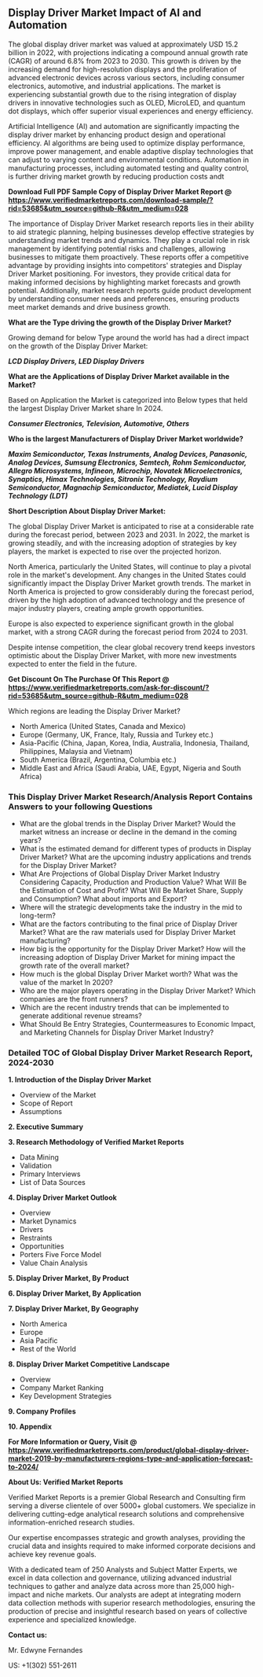 <h2>Display Driver Market Impact of AI and Automation</h2><p>The global display driver market was valued at approximately USD 15.2 billion in 2022, with projections indicating a compound annual growth rate (CAGR) of around 6.8% from 2023 to 2030. This growth is driven by the increasing demand for high-resolution displays and the proliferation of advanced electronic devices across various sectors, including consumer electronics, automotive, and industrial applications. The market is experiencing substantial growth due to the rising integration of display drivers in innovative technologies such as OLED, MicroLED, and quantum dot displays, which offer superior visual experiences and energy efficiency.</p><p>Artificial Intelligence (AI) and automation are significantly impacting the display driver market by enhancing product design and operational efficiency. AI algorithms are being used to optimize display performance, improve power management, and enable adaptive display technologies that can adjust to varying content and environmental conditions. Automation in manufacturing processes, including automated testing and quality control, is further driving market growth by reducing production costs andt</p><p id="" class=""><strong>Download Full PDF Sample Copy of Display Driver Market Report @ <a href="https://www.verifiedmarketreports.com/download-sample/?rid=53685&utm_source=github-R&utm_medium=028" target="_blank">https://www.verifiedmarketreports.com/download-sample/?rid=53685&utm_source=github-R&utm_medium=028</a></strong></p><p>The importance of&nbsp;Display Driver Market research reports lies in their ability to aid strategic planning, helping businesses develop effective strategies by understanding market trends and dynamics. They play a crucial role in risk management by identifying potential risks and challenges, allowing businesses to mitigate them proactively. These reports offer a competitive advantage by providing insights into competitors' strategies and Display Driver Market positioning. For investors, they provide critical data for making informed decisions by highlighting market forecasts and growth potential. Additionally, market research reports guide product development by understanding consumer needs and preferences, ensuring products meet market demands and drive business growth.</p><p><strong>What are the&nbsp;Type driving the growth of the Display Driver Market?</strong></p><p id="" class="">Growing demand for below Type around the world has had a direct impact on the growth of the Display Driver Market:</p><em><strong>LCD Display Drivers, LED Display Drivers</strong></em></p><strong>What are the&nbsp;Applications&nbsp;of Display Driver Market available in the Market?</strong></p><p id="" class="">Based on Application the Market is categorized into Below types that held the largest Display Driver Market share In 2024.</p><em><strong>Consumer Electronics, Television, Automotive, Others</strong></em></p><strong>Who is the largest Manufacturers of Display Driver Market worldwide?</strong></p><p><em><strong>Maxim Semiconductor, Texas Instruments, Analog Devices, Panasonic, Analog Devices, Sumsung Electronics, Semtech, Rohm Semiconductor, Allegro Microsystems, Infineon, Microchip, Novatek Microelectronics, Synaptics, Himax Technologies, Sitronix Technology, Raydium Semiconductor, Magnachip Semiconductor, Mediatek, Lucid Display Technology (LDT)</strong></em></p><p id="" class=""><strong>Short Description About Display Driver Market:</strong></p><p>The global Display Driver Market is anticipated to rise at a considerable rate during the forecast period, between 2023 and 2031. In 2022, the market is growing steadily, and with the increasing adoption of strategies by key players, the market is expected to rise over the projected horizon.</p><p>North America, particularly the United States, will continue to play a pivotal role in the market's development. Any changes in the United States could significantly impact the Display Driver Market growth trends. The market in North America is projected to grow considerably during the forecast period, driven by the high adoption of advanced technology and the presence of major industry players, creating ample growth opportunities.</p><p>Europe is also expected to experience significant growth in the global market, with a strong CAGR during the forecast period from 2024 to 2031.</p><p>Despite intense competition, the clear global recovery trend keeps investors optimistic about the Display Driver Market, with more new investments expected to enter the field in the future.</p><p id="" class=""><strong>Get Discount On The Purchase Of This Report @ <a href="https://www.verifiedmarketreports.com/ask-for-discount/?rid=53685&utm_source=github-R&utm_medium=028" target="_blank">https://www.verifiedmarketreports.com/ask-for-discount/?rid=53685&utm_source=github-R&utm_medium=028</a></strong></p>Which regions are leading the Display Driver Market?</p><ul><li>North America (United States, Canada and Mexico)</li><li>Europe (Germany, UK, France, Italy, Russia and Turkey etc.)</li><li>Asia-Pacific (China, Japan, Korea, India, Australia, Indonesia, Thailand, Philippines, Malaysia and Vietnam)</li><li>South America (Brazil, Argentina, Columbia etc.)</li><li>Middle East and Africa (Saudi Arabia, UAE, Egypt, Nigeria and South Africa)</li></ul><h3 id="" class="">This Display Driver Market Research/Analysis Report Contains Answers to your following Questions</h3><ul><li>What are the global trends in the Display Driver Market? Would the market witness an increase or decline in the demand in the coming years?</li><li>What is the estimated demand for different types of products in Display Driver Market? What are the upcoming industry applications and trends for the Display Driver Market?</li><li>What Are Projections of Global Display Driver Market Industry Considering Capacity, Production and Production Value? What Will Be the Estimation of Cost and Profit? What Will Be Market Share, Supply and Consumption? What about imports and Export?</li><li>Where will the strategic developments take the industry in the mid to long-term?</li><li>What are the factors contributing to the final price of Display Driver Market? What are the raw materials used for Display Driver Market manufacturing?</li><li>How big is the opportunity for the Display Driver Market? How will the increasing adoption of Display Driver Market for mining impact the growth rate of the overall market?</li><li>How much is the global Display Driver Market worth? What was the value of the market In 2020?</li><li>Who are the major players operating in the Display Driver Market? Which companies are the front runners?</li><li>Which are the recent industry trends that can be implemented to generate additional revenue streams?</li><li>What Should Be Entry Strategies, Countermeasures to Economic Impact, and Marketing Channels for Display Driver Market Industry?</li></ul><h3 id="" class="">Detailed TOC of Global Display Driver Market Research Report, 2024-2030</h3><p id="" class=""><strong>1. Introduction of the Display Driver Market</strong></p><ul><li>Overview of the Market</li><li>Scope of Report</li><li>Assumptions</li></ul><p id="" class=""><strong>2. Executive Summary</strong></p><p id="" class=""><strong>3. Research Methodology of Verified Market Reports</strong></p><ul><li>Data Mining</li><li>Validation</li><li>Primary Interviews</li><li>List of Data Sources</li></ul><p id="" class=""><strong>4. Display Driver Market Outlook</strong></p><ul><li>Overview</li><li>Market Dynamics</li><li>Drivers</li><li>Restraints</li><li>Opportunities</li><li>Porters Five Force Model</li><li>Value Chain Analysis</li></ul><p id="" class=""><strong>5. Display Driver Market, By Product</strong></p><p id="" class=""><strong>6. Display Driver Market, By Application</strong></p><p id="" class=""><strong>7. Display Driver Market, By Geography</strong></p><ul><li>North America</li><li>Europe</li><li>Asia Pacific</li><li>Rest of the World</li></ul><p id="" class=""><strong>8. Display Driver Market Competitive Landscape</strong></p><ul><li>Overview</li><li>Company Market Ranking</li><li>Key Development Strategies</li></ul><p id="" class=""><strong>9. Company Profiles</strong></p><p id="" class=""><strong>10. Appendix</strong></p><p id="" class=""><strong>For More Information or Query, Visit @ <a href="https://www.verifiedmarketreports.com/product/global-display-driver-market-2019-by-manufacturers-regions-type-and-application-forecast-to-2024/" target="_blank">https://www.verifiedmarketreports.com/product/global-display-driver-market-2019-by-manufacturers-regions-type-and-application-forecast-to-2024/</a></strong></p><p id="" class=""><strong>About Us: Verified Market Reports</strong></p><p id="" class="">Verified Market Reports is a premier Global Research and Consulting firm serving a diverse clientele of over 5000+ global customers. We specialize in delivering cutting-edge analytical research solutions and comprehensive information-enriched research studies.</p><p id="" class="">Our expertise encompasses strategic and growth analyses, providing the crucial data and insights required to make informed corporate decisions and achieve key revenue goals.</p><p id="" class="">With a dedicated team of 250 Analysts and Subject Matter Experts, we excel in data collection and governance, utilizing advanced industrial techniques to gather and analyze data across more than 25,000 high-impact and niche markets. Our analysts are adept at integrating modern data collection methods with superior research methodologies, ensuring the production of precise and insightful research based on years of collective experience and specialized knowledge.</p><p id="" class=""><strong>Contact us:</strong></p><p id="" class="">Mr. Edwyne Fernandes</p><p id="" class="">US: +1(302) 551-2611</p>